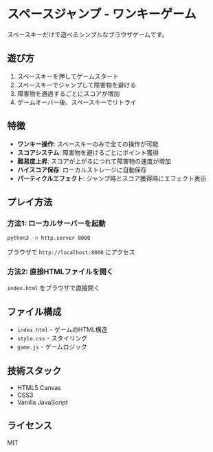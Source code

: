 # スペースジャンプ - ワンキーゲーム

スペースキーだけで遊べるシンプルなブラウザゲームです。

## 遊び方

1. スペースキーを押してゲームスタート
2. スペースキーでジャンプして障害物を避ける
3. 障害物を通過するごとにスコアが増加
4. ゲームオーバー後、スペースキーでリトライ

## 特徴

- **ワンキー操作**: スペースキーのみで全ての操作が可能
- **スコアシステム**: 障害物を避けるごとにポイント獲得
- **難易度上昇**: スコアが上がるにつれて障害物の速度が増加
- **ハイスコア保存**: ローカルストレージに自動保存
- **パーティクルエフェクト**: ジャンプ時とスコア獲得時にエフェクト表示

## プレイ方法

### 方法1: ローカルサーバーを起動
```bash
python3 -m http.server 8000
```
ブラウザで `http://localhost:8000` にアクセス

### 方法2: 直接HTMLファイルを開く
`index.html` をブラウザで直接開く

## ファイル構成

- `index.html` - ゲームのHTML構造
- `style.css` - スタイリング
- `game.js` - ゲームロジック

## 技術スタック

- HTML5 Canvas
- CSS3
- Vanilla JavaScript

## ライセンス

MIT